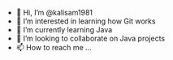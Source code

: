 - 👋 Hi, I’m @kalisam1981
- 👀 I’m interested in learning how Git works
- 🌱 I’m currently learning Java
- 💞️ I’m looking to collaborate on Java projects
- 📫 How to reach me ...

<!---
kalisam1981/kalisam1981 is a ✨ special ✨ repository because its `README.md` (this file) appears on your GitHub profile.
You can click the Preview link to take a look at your changes.
--->

